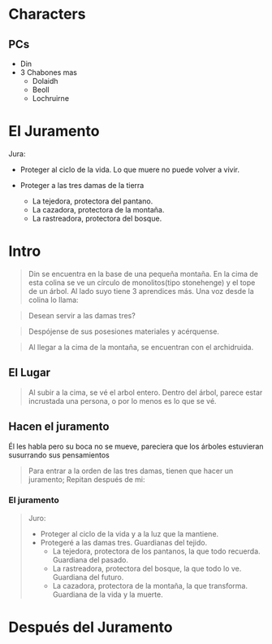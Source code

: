 # Characters

## PCs
- Din
- 3 Chabones mas
	- Dolaidh
	- Beoll
	- Lochruirne

# El Juramento
Jura:
- Proteger al ciclo de la vida. Lo que muere no puede volver a vivir.

- Proteger a las tres damas de la tierra
	- La tejedora, protectora del pantano.
	- La cazadora, protectora de la montaña.
	- La rastreadora, protectora del bosque.

# Intro
> Din se encuentra en la base de una pequeña montaña. En la cima de esta colina se ve un círculo de monolitos(tipo stonehenge) y el tope de un árbol.
> Al lado suyo tiene 3 aprendices más. 
> Una voz desde la colina lo llama:

> Desean servir a las damas tres?

> Despójense de sus posesiones materiales y acérquense.

> Al llegar a la cima de la montaña, se encuentran con el archidruida. 


## El Lugar 
> Al subir a la cima, se vé el arbol entero.
> Dentro del árbol, parece estar incrustada una persona, o por lo menos es lo que se vé. 
## Hacen el juramento

Él les habla pero su boca no se mueve, pareciera que los árboles estuvieran susurrando sus pensamientos
> Para entrar a la orden de las tres damas, tienen que hacer un juramento;
> Repitan después de mi:

### El juramento
>Juro: 
>- Proteger al ciclo de la vida y a la luz que la mantiene.
>- Protegeré a las damas tres. Guardianas del tejido.
> 	- La tejedora, protectora de los pantanos, la que todo recuerda. Guardiana del pasado.
> 	- La rastreadora, protectora del bosque, la que todo lo ve. Guardiana del futuro.
> 	- La cazadora, protectora de la montaña, la que transforma. Guardiana de la vida y la muerte.

# Después del Juramento